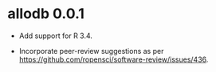 # allodb 0.0.1

* Add support for R 3.4.

* Incorporate peer-review suggestions as per
https://github.com/ropensci/software-review/issues/436.
